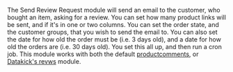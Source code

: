 The Send Review Request module will send an email to the customer, who bought an item, asking for a review.  You can set how many product links will be sent, and if it's in one or two columns. You can set the order state, and the customer groups, that you wish to send the email to.  You can also set the date for how old the order must be (i.e. 3 days old), and a date for how old the orders are (i.e. 30 days old).  You set this all up, and then run a cron job.  This module works with both the default [productcomments](https://github.com/thirtybees/productcomments), or [Datakick's revws](https://github.com/getdatakick/revws) module.
